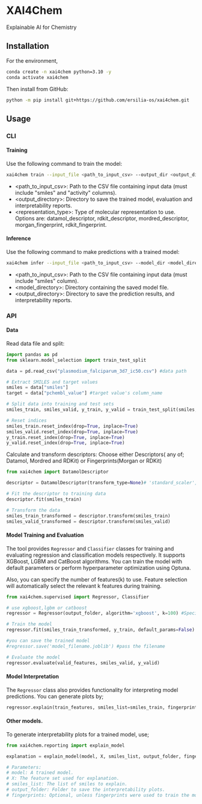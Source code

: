 # XAI4Chem

Explainable AI for Chemistry

## Installation
For the environment,
```bash
conda create -n xai4chem python=3.10 -y
conda activate xai4chem
```
Then install from GitHub:
```bash
python -m pip install git+https://github.com/ersilia-os/xai4chem.git 
```
 
## Usage
### CLI
#### Training
Use the following command to train the model:

```bash
xai4chem train --input_file <path_to_input_csv> --output_dir <output_directory> --representation <representation_type>
```
- <path_to_input_csv>: Path to the CSV file containing input data (must include "smiles" and "activity" columns).
- <output_directory>: Directory to save the trained model, evaluation and interpretability reports.
- <representation_type>: Type of molecular representation to use. Options are: datamol_descriptor, rdkit_descriptor, mordred_descriptor, morgan_fingerprint, rdkit_fingerprint.


#### Inference
Use the following command to make predictions with a trained model:

```bash 
xai4chem infer --input_file <path_to_input_csv> --model_dir <model_directory> --output_dir <output_directory>
```
- <path_to_input_csv>: Path to the CSV file containing input data (must include "smiles" column).
- <model_directory>: Directory containing the saved model file.
- <output_directory>: Directory to save the prediction results, and interpretability reports.

### API

#### Data
Read data file and split:
```python
import pandas as pd  
from sklearn.model_selection import train_test_split

data = pd.read_csv("plasmodium_falciparum_3d7_ic50.csv") #data path

# Extract SMILES and target values
smiles = data["smiles"]
target = data["pchembl_value"] #target value's column_name

# Split data into training and test sets
smiles_train, smiles_valid, y_train, y_valid = train_test_split(smiles, target, test_size=0.2, random_state=42)

# Reset indices
smiles_train.reset_index(drop=True, inplace=True)
smiles_valid.reset_index(drop=True, inplace=True)
y_train.reset_index(drop=True, inplace=True)
y_valid.reset_index(drop=True, inplace=True)
```
Calculate and transform descriptors:
Choose either Descriptors( any of; Datamol, Mordred and RDKit) or Fingerprints(Morgan or RDKit) 
```python
from xai4chem import DatamolDescriptor

descriptor = DatamolDescriptor(transform_type=None)# 'standard_scaler', or 'robust_scaler' or

# Fit the descriptor to training data
descriptor.fit(smiles_train)

# Transform the data
smiles_train_transformed = descriptor.transform(smiles_train)
smiles_valid_transformed = descriptor.transform(smiles_valid)
```

#### Model Training and Evaluation
The tool provides `Regressor` and `Classifier` classes for training and evaluating regression and classification models respectively. It supports XGBoost, LGBM and CatBoost algorithms. You can train the model with default parameters or perform hyperparameter optimization using Optuna.

Also, you can specify the number of features(k) to use.
Feature selection will automatically select the relevant k features during training. 
```python
from xai4chem.supervised import Regressor, Classifier

# use xgboost,lgbm or catboost
regressor = Regressor(output_folder, algorithm='xgboost', k=100) #Specify the output folder where evaluation metrics and interpretability plots will be saved.

# Train the model
regressor.fit(smiles_train_transformed, y_train, default_params=False)

#you can save the trained model
#regressor.save('model_filename.joblib') #pass the filename

# Evaluate the model
regressor.evaluate(valid_features, smiles_valid, y_valid)
```
#### Model Interpretation
The `Regressor` class also provides functionality for interpreting model predictions. You can generate plots by;
```python
regressor.explain(train_features, smiles_list=smiles_train, fingerprints='rdkit') #fingerprints='rdkit' or 'morgan'
```

#### Other models.
To generate interpretability plots for a trained model, use;
```python
from xai4chem.reporting import explain_model

explanation = explain_model(model, X, smiles_list, output_folder, fingerprints='morgan') #fingerprints='rdkit' or 'morgan'

# Parameters:
# model: A trained model.
# X: The feature set used for explanation.
# smiles_list: The list of smiles to explain.
# output_folder: Folder to save the interpretability plots.
# fingerprints: Optional, unless fingerprints were used to train the model('rdkit' or 'morgan')
```

